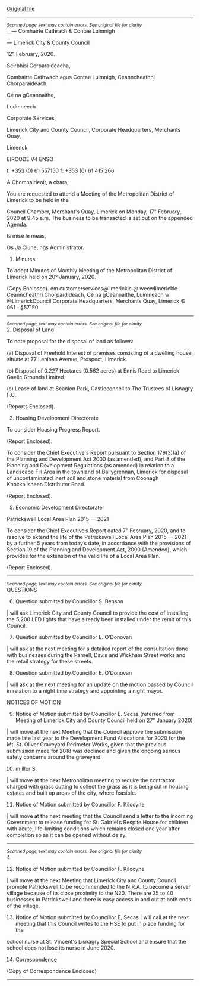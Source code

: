 [Original file](https://www.limerick.ie/sites/default/files/media/documents/2020-02/00-agenda-17th-february-2020.pdf)

---
*<small>Scanned page, text may contain errors. See original file for clarity</small>*  
__— Comhairle Cathrach
& Contae Luimnigh

— Limerick City
& County Council

12" February, 2020.

Seirbhisi Corparaideacha,

Comhairte Cathwach agus Contae Luimnigh,
Ceanncheathni Chorparaideach,

Cé na gCeannaithe,

Ludmneech

Corporate Services,

Limerick City and County Council,
Corporate Headquarters,
Merchants Quay,

Limenck

EIRCODE V4 ENSO

t: +353 (0) 61 557150
f: +353 (0) 61 415 266

A Chomhairleoir, a chara,

You are requested to attend a Meeting of the Metropolitan District of Limerick to be held in the

Council Chamber, Merchant's Quay, Limerick on Monday, 17" February, 2020 at 9.45 a.m. The
business to be transacted is set out on the appended Agenda.

Is mise le meas,

Os
Ja Clune,
ngs Administrator.

1. Minutes

To adopt Minutes of Monthly Meeting of the Metropolitan District of Limerick held on 20°
January, 2020.

(Copy Enclosed).
em customerservices@limerickic
@ weewlimerickie
Ceanncheathri Chorpardideach, Cé na gCeannaithe, Luimneach w @LimerickCouncil
Corporate Headquarters, Merchants Quay, Limerick © 061 - §57150


---
*<small>Scanned page, text may contain errors. See original file for clarity</small>*  
2. Disposal of Land

To note proposal for the disposal of land as follows:

(a) Disposal of Freehold Interest of premises consisting of a dwelling house situate at 77
Lenihan Avenue, Prospect, Limerick.

(b) Disposal of 0.227 Hectares (0.562 acres) at Ennis Road to Limerick Gaelic Grounds Limited.

(c) Lease of land at Scanlon Park, Castleconnell to The Trustees of Lisnagry F.C.

(Reports Enclosed).

3. Housing Development Directorate

To consider Housing Progress Report.

(Report Enclosed).

To consider the Chief Executive's Report pursuant to Section 179(3)(a) of the Planning and
Development Act 2000 (as amended), and Part 8 of the Planning and Development Regulations
(as amended) in relation to a Landscape Fill Area in the townland of Ballygrennan, Limerick for
disposal of uncontaminated inert soil and stone material from Coonagh Knockalisheen Distributor
Road.

(Report Enclosed).

5. Economic Development Directorate

Patrickswell Local Area Plan 2015 — 2021

To consider the Chief Executive’s Report dated 7" February, 2020, and to resolve to extend the
life of the Patrickswell Local Area Plan 2015 — 2021 by a further 5 years from today’s date, in
accordance with the provisions of Section 19 of the Planning and Development Act, 2000
(Amended), which provides for the extension of the valid life of a Local Area Plan.

(Report Enclosed).


---
*<small>Scanned page, text may contain errors. See original file for clarity</small>*  
QUESTIONS

6. Question submitted by Councillor S. Benson

| will ask Limerick City and County Council to provide the cost of installing the 5,200 LED lights that
have already been installed under the remit of this Council.

7. Question submitted by Councillor E. O’Donovan

| will ask at the next meeting for a detailed report of the consultation done with businesses during
the Parnell, Davis and Wickham Street works and the retail strategy for these streets.

8. Question submitted by Councillor E. O’Donovan

| will ask at the next meeting for an update on the motion passed by Council in relation to a night
time strategy and appointing a night mayor.

NOTICES OF MOTION

9. Notice of Motion submitted by Councillor E. Secas (referred from Meeting of Limerick
City and County Council held on 27" January 2020)

| will move at the next Meeting that the Council approve the submission made late last year to
the Development Fund Allocations for 2020 for the Mt. St. Oliver Graveyard Perimeter Works,
given that the previous submission made for 2018 was declined and given the ongoing serious
safety concerns around the graveyard.

10. m illor S.

| will move at the next Metropolitan meeting to require the contractor charged with grass cutting
to collect the grass as it is being cut in housing estates and built up areas of the city, where
feasible.

11. Notice of Motion submitted by Councillor F. Kilcoyne

| will move at the next meeting that the Council send a letter to the incoming Government to
release funding for St. Gabriel’s Respite House for children with acute, life-limiting conditions
which remains closed one year after completion so as it can be opened without delay.


---
*<small>Scanned page, text may contain errors. See original file for clarity</small>*  
4

12. Notice of Motion submitted by Councillor F. Kilcoyne

| will move at the next Meeting that Limerick City and County Council promote Patrickswell to be
recommended to the N.R.A. to become a server village because of its close proximity to the N20.
There are 35 to 40 businesses in Patrickswell and there is easy access in and out at both ends of
the village.

13. Notice of Motion submitted by Councillor E, Secas
| will call at the next meeting that this Council writes to the HSE to put in place funding for the

school nurse at St. Vincent's Lisnagry Special School and ensure that the school does not lose its
nurse in June 2020.

14. Correspondence

(Copy of Correspondence Enclosed)


---
